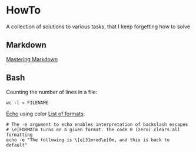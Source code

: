 # HowTo
A collection of solutions to various tasks, that I keep forgetting how to solve

## Markdown
[Mastering Markdown](https://guides.github.com/features/mastering-markdown/)

## Bash
Counting the number of lines in a file:

    wc -l < FILENAME

[Echo](https://linux.die.net/man/1/echo) using color [List of formats](https://misc.flogisoft.com/bash/tip_colors_and_formatting):

    # The -e argument to echo enables interpretation of backslash escapes
    # \e[FORMATm turns on a given format. The code 0 (zero) clears all formatting
    echo -e "The following is \[e[31mred\e[0m, and this is back to default"
